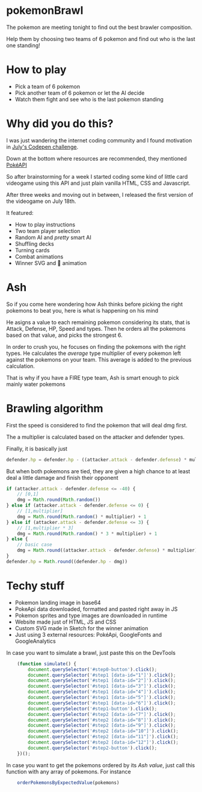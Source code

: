 # pokemonBrawl
The pokemon are meeting tonight to find out the best brawler composition.

Help them by choosing two teams of 6 pokemon and find out who is the last one standing!

# How to play
- Pick a team of 6 pokemon
- Pick another team of 6 pokemon or let the AI decide
- Watch them fight and see who is the last pokemon standing

# Why did you do this?
I was just wandering the internet coding community and I found motivation in [July's Codepen challenge](https://codepen.io/challenges/2019/july/3).

Down at the bottom where resources are recommended, they mentioned [PokéAPI](https://pokeapi.co/)

So after brainstorming for a week I started coding some kind of little card videogame using this API and just plain vanilla HTML, CSS and Javascript.

After three weeks and moving out in between, I released the first version of the videogame on July 18th.

It featured:
- How to play instructions
- Two team player selection
- Random AI and _pretty_ smart AI
- Shuffling decks
- Turning cards
- Combat animations
- Winner SVG and 🎉 animation

# Ash
So if you come here wondering how Ash thinks before picking the right pokemons to beat you, here is what is happening on his mind

He asigns a value to each remaining pokemon considering its stats, that is Attack, Defense, HP, Speed and types. Then he orders all the pokemons based on that value, and picks the strongest 6.

In order to crush you, he focuses on finding the pokemons with the right types. He calculates the _average_ type multiplier of every pokemon left against the pokemons on your team. This average is added to the previous calculation.

That is why if you have a FIRE type team, Ash is smart enough to pick mainly water pokemons

# Brawling algorithm
First the speed is considered to find the pokemon that will deal dmg first.

The a multiplier is calculated based on the attacker and defender types.

Finally, it is basically just 

```Javascript
defender.hp = defender.hp - ((attacker.attack - defender.defense) * multiplier)
```

But when both pokemons are tied, they are given a high chance to at least deal a little damage and finish their opponent

```Javascript 
if (attacker.attack - defender.defense <= -40) {
    // [0,1]
    dmg = Math.round(Math.random())
} else if (attacker.attack - defender.defense <= 0) {
    // [1,multiplier]
    dmg = Math.round(Math.random() * multiplier) + 1
} else if (attacker.attack - defender.defense <= 3) {
    // [1,multiplier * 3]
    dmg = Math.round(Math.random() * 3 * multiplier) + 1
} else {
    // basic case
    dmg = Math.round((attacker.attack - defender.defense) * multiplier)
}
defender.hp = Math.round((defender.hp - dmg))
```

# Techy stuff
- Pokemon landing image in base64
- PokeApi data downloaded, formatted and pasted right away in JS
- Pokemon sprites and type images are downloaded in runtime
- Website made just of HTML, JS and CSS
- Custom SVG made in Sketch for the winner animation
- Just using 3 external resources: PokéApi, GoogleFonts and GoogleAnalytics

In case you want to simulate a brawl, just paste this on the DevTools

```Javascript
    (function simulate() {
        document.querySelector('#step0-button').click();
        document.querySelector('#step1 [data-id="1"]').click();
        document.querySelector('#step1 [data-id="2"]').click();
        document.querySelector('#step1 [data-id="3"]').click();
        document.querySelector('#step1 [data-id="4"]').click();
        document.querySelector('#step1 [data-id="5"]').click();
        document.querySelector('#step1 [data-id="6"]').click();
        document.querySelector('#step1-button').click();
        document.querySelector('#step2 [data-id="7"]').click();
        document.querySelector('#step2 [data-id="8"]').click();
        document.querySelector('#step2 [data-id="9"]').click();
        document.querySelector('#step2 [data-id="10"]').click();
        document.querySelector('#step2 [data-id="11"]').click();
        document.querySelector('#step2 [data-id="12"]').click();
        document.querySelector('#step2-button').click();
    })();
```

In case you want to get the pokemons ordered by its _Ash value_, just call this function with any array of pokemons. For instance

```Javascript
    orderPokemonsByExpectedValue(pokemons)
```
